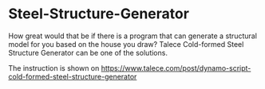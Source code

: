 # Steel-Structure-Generator

How great would that be if there is a program that can generate a structural model for you based on the house you draw? Talece Cold-formed Steel Structure Generator can be one of the solutions.

The instruction is shown on https://www.talece.com/post/dynamo-script-cold-formed-steel-structure-generator
